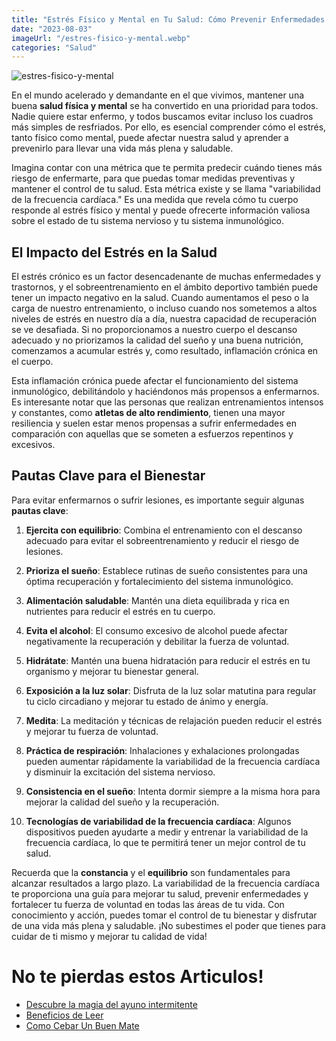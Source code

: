 ```yaml
---
title: "Estrés Físico y Mental en Tu Salud: Cómo Prevenir Enfermedades y Mejorar Tu Fuerza de Voluntad"
date: "2023-08-03"
imageUrl: "/estres-fisico-y-mental.webp"
categories: "Salud"
---
```

![estres-fisico-y-mental](/estres-fisico-y-mental.webp)


En el mundo acelerado y demandante en el que vivimos, mantener una buena **salud física y mental** se ha convertido en una prioridad para todos. Nadie quiere estar enfermo, y todos buscamos evitar incluso los cuadros más simples de resfriados. Por ello, es esencial comprender cómo el estrés, tanto físico como mental, puede afectar nuestra salud y aprender a prevenirlo para llevar una vida más plena y saludable.

Imagina contar con una métrica que te permita predecir cuándo tienes más riesgo de enfermarte, para que puedas tomar medidas preventivas y mantener el control de tu salud. Esta métrica existe y se llama "variabilidad de la frecuencia cardíaca." Es una medida que revela cómo tu cuerpo responde al estrés físico y mental y puede ofrecerte información valiosa sobre el estado de tu sistema nervioso y tu sistema inmunológico.


## El Impacto del Estrés en la Salud

El estrés crónico es un factor desencadenante de muchas enfermedades y trastornos, y el sobreentrenamiento en el ámbito deportivo también puede tener un impacto negativo en la salud. Cuando aumentamos el peso o la carga de nuestro entrenamiento, o incluso cuando nos sometemos a altos niveles de estrés en nuestro día a día, nuestra capacidad de recuperación se ve desafiada. Si no proporcionamos a nuestro cuerpo el descanso adecuado y no priorizamos la calidad del sueño y una buena nutrición, comenzamos a acumular estrés y, como resultado, inflamación crónica en el cuerpo.

Esta inflamación crónica puede afectar el funcionamiento del sistema inmunológico, debilitándolo y haciéndonos más propensos a enfermarnos. Es interesante notar que las personas que realizan entrenamientos intensos y constantes, como **atletas de alto rendimiento**, tienen una mayor resiliencia y suelen estar menos propensas a sufrir enfermedades en comparación con aquellas que se someten a esfuerzos repentinos y excesivos.

## Pautas Clave para el Bienestar

Para evitar enfermarnos o sufrir lesiones, es importante seguir algunas **pautas clave**:

1. **Ejercita con equilibrio**: Combina el entrenamiento con el descanso adecuado para evitar el sobreentrenamiento y reducir el riesgo de lesiones.

2. **Prioriza el sueño**: Establece rutinas de sueño consistentes para una óptima recuperación y fortalecimiento del sistema inmunológico.

3. **Alimentación saludable**: Mantén una dieta equilibrada y rica en nutrientes para reducir el estrés en tu cuerpo.

4. **Evita el alcohol**: El consumo excesivo de alcohol puede afectar negativamente la recuperación y debilitar la fuerza de voluntad.

5. **Hidrátate**: Mantén una buena hidratación para reducir el estrés en tu organismo y mejorar tu bienestar general.

6. **Exposición a la luz solar**: Disfruta de la luz solar matutina para regular tu ciclo circadiano y mejorar tu estado de ánimo y energía.

7. **Medita**: La meditación y técnicas de relajación pueden reducir el estrés y mejorar tu fuerza de voluntad.

8. **Práctica de respiración**: Inhalaciones y exhalaciones prolongadas pueden aumentar rápidamente la variabilidad de la frecuencia cardíaca y disminuir la excitación del sistema nervioso.

9. **Consistencia en el sueño**: Intenta dormir siempre a la misma hora para mejorar la calidad del sueño y la recuperación.

10. **Tecnologías de variabilidad de la frecuencia cardíaca**: Algunos dispositivos pueden ayudarte a medir y entrenar la variabilidad de la frecuencia cardíaca, lo que te permitirá tener un mejor control de tu salud.

Recuerda que la **constancia** y el **equilibrio** son fundamentales para alcanzar resultados a largo plazo. La variabilidad de la frecuencia cardíaca te proporciona una guía para mejorar tu salud, prevenir enfermedades y fortalecer tu fuerza de voluntad en todas las áreas de tu vida. Con conocimiento y acción, puedes tomar el control de tu bienestar y disfrutar de una vida más plena y saludable. ¡No subestimes el poder que tienes para cuidar de ti mismo y mejorar tu calidad de vida!

# No te pierdas estos Articulos!

- [Descubre la magia del ayuno intermitente](https://abelardo.blog/posts/ayuno-intermitente)
- [Beneficios de Leer](https://abelardo.blog/posts/beneficios-de-leer) 
- [Como Cebar Un Buen Mate](https://abelardo.blog/posts/como-cebar-un-buen-mate) 